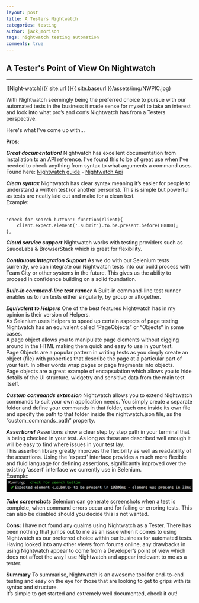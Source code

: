 ```yaml
---
layout: post
title: A Testers Nightwatch
categories: testing
author: jack_morison
tags: nightwatch testing automation
comments: true
---
```


## A Tester's Point of View On Nightwatch
-----------

![Night-watch]({{ site.url }}{{ site.baseurl }}/assets/img/NWPIC.jpg)

With Nightwatch seemingly being the preferred choice to pursue with our automated tests in the business it made sense for myself to take an interest and look into what pro’s and con’s Nightwatch has from a Testers perspective.

Here's what I've come up with...

**Pros:**

_**Great documentation!**_
Nightwatch has excellent documentation from installation to an API reference. I've found this to be of great use when I've needed to check anything from syntax to what arguments a command uses. <br/> 
Found here: [Nightwatch guide](http://nightwatchjs.org/guide) - [Nightwatch Api](http://nightwatchjs.org/api)

_**Clean syntax**_
Nightwatch has clear syntax meaning it’s easier for people to understand a written test (or another person’s). This is simple but powerful as tests are neatly laid out and make for a clean test. <br/> Example: 
<pre><code>
'check for search button': function(client){
    client.expect.element('.submit').to.be.present.before(10000);
}, 
</code></pre>

_**Cloud service support**_
Nightwatch works with testing providers such as SauceLabs & BrowserStack which is great for flexibility.

_**Continuous Integration Support**_
As we do with our Selenium tests currently, we can integrate our Nightwatch tests into our build process with Team City or other systems in the future. This gives us the ability to proceed in confidence building on a solid foundation.

_**Built-in command-line test runner**_
A Built-in command-line test runner enables us to run tests either singularly, by group or altogether.

_**Equivalent to Helpers**_
One of the best features Nightwatch has in my opinion is their version of Helpers. <br/>
As Selenium uses Helpers to speed up certain aspects of page testing Nightwatch has an equivalent called “PageObjects” or “Objects” in some cases. <br/>
A page object allows you to manipulate page elements without digging around in the HTML making them quick and easy to use in your test. <br/>
Page Objects are a popular pattern in writing tests as you simply create an object (file) with properties that describe the page at a particular part of your test. In other words wrap pages or page fragments into objects. <br/>
Page objects are a great example of encapsulation which allows you to hide details of the UI structure, widgetry and sensitive data from the main test itself.


_**Custom commands extension**_
Nightwatch allows you to extend Nightwatch commands to suit your own application needs. You simply create a separate folder and define your commands in that folder, each one inside its own file and specify the path to that folder inside the nightwatch.json file, as the “custom_commands_path” property.

_**Assertions!**_
Assertions show a clear step by step path in your terminal that is being checked in your test. As long as these are described well enough it will be easy to find where issues in your test lay. <br/> 
This assertion library greatly improves the flexibility as well as readability of the assertions. Using the 'expect' interface provides a much more flexible and fluid language for defining assertions, significantly improved over the existing 'assert' interface we currently use in Selenium. <br/> Example:![Terminal assertion](/assets/img/assertion.jpg)

_**Take screenshots**_
Selenium can generate screenshots when a test is complete, when command errors occur and for failing or erroring tests.
This can also be disabled should you decide this is not wanted.

**Cons:**
I have not found any qualms using Nightwatch as a Tester. There has been nothing that jumps out to me as an issue when it comes to using Nightwatch as our preferred choice within our business for automated tests. <br/>
Having looked into any other views from forums online, any drawbacks in using Nightwatch appear to come from a Developer’s point of view which does not affect the way I use Nightwatch and appear irrelevant to me as a tester.

**Summary**
To summarise, Nightwatch is an awesome tool for end-to-end testing and easy on the eye for those that are looking to get to grips with its syntax and structure. <br/> It’s simple to get started and extremely well documented, check it out!
